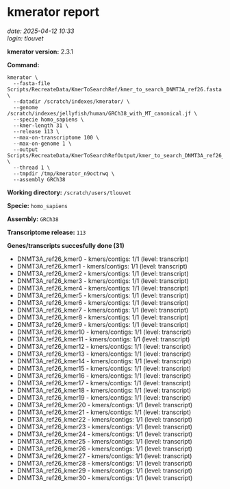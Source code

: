 # kmerator report
*date: 2025-04-12 10:33*  
*login: tlouvet*

**kmerator version:** 2.3.1

**Command:**

```
kmerator \
  --fasta-file Scripts/RecreateData/KmerToSearchRef/kmer_to_search_DNMT3A_ref26.fasta \
  --datadir /scratch/indexes/kmerator/ \
  --genome /scratch/indexes/jellyfish/human/GRCh38_with_MT_canonical.jf \
  --specie homo_sapiens \
  --kmer-length 31 \
  --release 113 \
  --max-on-transcriptome 100 \
  --max-on-genome 1 \
  --output Scripts/RecreateData/KmerToSearchRefOutput/kmer_to_search_DNMT3A_ref26_output \
  --thread 1 \
  --tmpdir /tmp/kmerator_n9octrwq \
  --assembly GRCh38
```

**Working directory:** `/scratch/users/tlouvet`

**Specie:** `homo_sapiens`

**Assembly:** `GRCh38`

**Transcriptome release:** `113`

**Genes/transcripts succesfully done (31)**

- DNMT3A_ref26_kmer0 - kmers/contigs: 1/1 (level: transcript)
- DNMT3A_ref26_kmer1 - kmers/contigs: 1/1 (level: transcript)
- DNMT3A_ref26_kmer2 - kmers/contigs: 1/1 (level: transcript)
- DNMT3A_ref26_kmer3 - kmers/contigs: 1/1 (level: transcript)
- DNMT3A_ref26_kmer4 - kmers/contigs: 1/1 (level: transcript)
- DNMT3A_ref26_kmer5 - kmers/contigs: 1/1 (level: transcript)
- DNMT3A_ref26_kmer6 - kmers/contigs: 1/1 (level: transcript)
- DNMT3A_ref26_kmer7 - kmers/contigs: 1/1 (level: transcript)
- DNMT3A_ref26_kmer8 - kmers/contigs: 1/1 (level: transcript)
- DNMT3A_ref26_kmer9 - kmers/contigs: 1/1 (level: transcript)
- DNMT3A_ref26_kmer10 - kmers/contigs: 1/1 (level: transcript)
- DNMT3A_ref26_kmer11 - kmers/contigs: 1/1 (level: transcript)
- DNMT3A_ref26_kmer12 - kmers/contigs: 1/1 (level: transcript)
- DNMT3A_ref26_kmer13 - kmers/contigs: 1/1 (level: transcript)
- DNMT3A_ref26_kmer14 - kmers/contigs: 1/1 (level: transcript)
- DNMT3A_ref26_kmer15 - kmers/contigs: 1/1 (level: transcript)
- DNMT3A_ref26_kmer16 - kmers/contigs: 1/1 (level: transcript)
- DNMT3A_ref26_kmer17 - kmers/contigs: 1/1 (level: transcript)
- DNMT3A_ref26_kmer18 - kmers/contigs: 1/1 (level: transcript)
- DNMT3A_ref26_kmer19 - kmers/contigs: 1/1 (level: transcript)
- DNMT3A_ref26_kmer20 - kmers/contigs: 1/1 (level: transcript)
- DNMT3A_ref26_kmer21 - kmers/contigs: 1/1 (level: transcript)
- DNMT3A_ref26_kmer22 - kmers/contigs: 1/1 (level: transcript)
- DNMT3A_ref26_kmer23 - kmers/contigs: 1/1 (level: transcript)
- DNMT3A_ref26_kmer24 - kmers/contigs: 1/1 (level: transcript)
- DNMT3A_ref26_kmer25 - kmers/contigs: 1/1 (level: transcript)
- DNMT3A_ref26_kmer26 - kmers/contigs: 1/1 (level: transcript)
- DNMT3A_ref26_kmer27 - kmers/contigs: 1/1 (level: transcript)
- DNMT3A_ref26_kmer28 - kmers/contigs: 1/1 (level: transcript)
- DNMT3A_ref26_kmer29 - kmers/contigs: 1/1 (level: transcript)
- DNMT3A_ref26_kmer30 - kmers/contigs: 1/1 (level: transcript)
